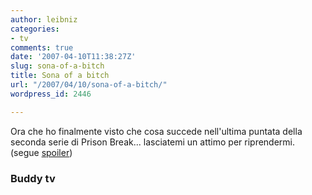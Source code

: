 ```yaml
---
author: leibniz
categories:
- tv
comments: true
date: '2007-04-10T11:38:27Z'
slug: sona-of-a-bitch
title: Sona of a bitch
url: "/2007/04/10/sona-of-a-bitch/"
wordpress_id: 2446

---
```

Ora che ho finalmente visto che cosa succede nell'ultima puntata della seconda serie di Prison Break... lasciatemi un attimo per riprendermi.
(segue [spoiler](https://www.buddytv.com/articles/prison-break/prison-break-season-three-pris-5613.aspx))


### Buddy tv
